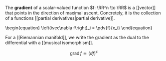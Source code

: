 The **gradient** of a scalar-valued function $f: \RR^n \to \RR$ is a [[vector]] that points in the direction of maximal ascent. Concretely, it is the collection of a functions [[partial derivatives|partial derivative]].

\begin{equation}
\left(\vec\nabla f\right)_i = \pdv{f}{x_i}
\end{equation}

For a [[Riemannian manifold]], we write the gradient as the dual to the differential with a [[musical isomorphism]].

$$
\operatorname{grad} f \doteq \left( \dd{f} \right)^\sharp
$$